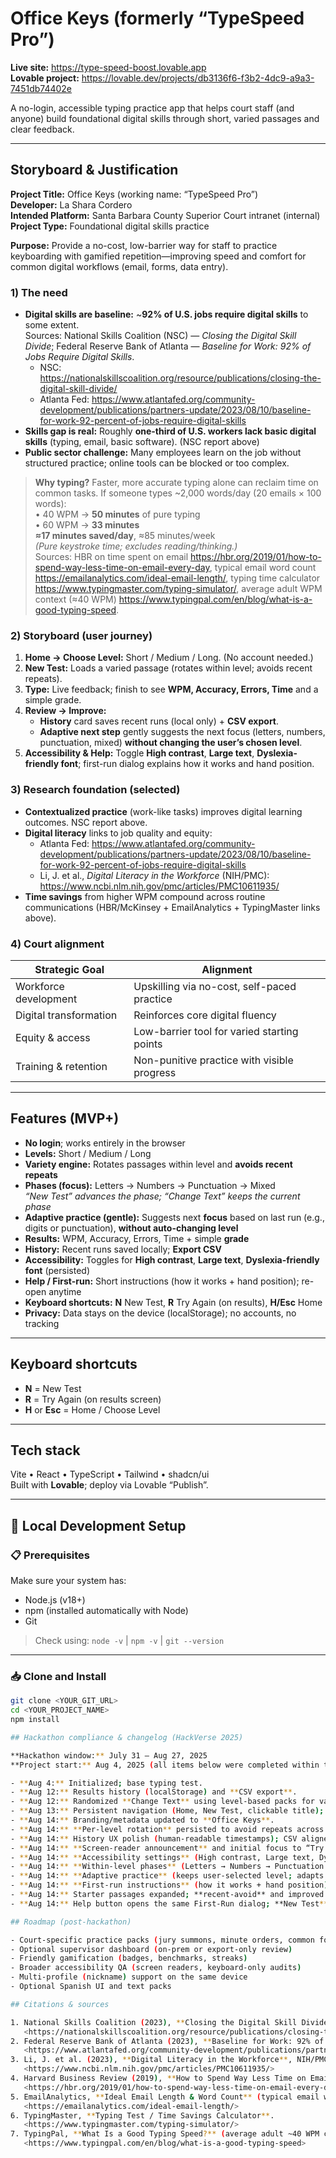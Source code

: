 # Office Keys (formerly “TypeSpeed Pro”)

**Live site:** https://type-speed-boost.lovable.app  
**Lovable project:** https://lovable.dev/projects/db3136f6-f3b2-4dc9-a9a3-7451db74402e

A no-login, accessible typing practice app that helps court staff (and anyone) build foundational digital skills through short, varied passages and clear feedback.

---

## Storyboard & Justification

**Project Title:** Office Keys (working name: “TypeSpeed Pro”)  
**Developer:** La Shara Cordero  
**Intended Platform:** Santa Barbara County Superior Court intranet (internal)  
**Project Type:** Foundational digital skills practice

**Purpose:** Provide a no-cost, low-barrier way for staff to practice keyboarding with gamified repetition—improving speed and comfort for common digital workflows (email, forms, data entry).

### 1) The need
- **Digital skills are baseline:** ~**92% of U.S. jobs require digital skills** to some extent.  
  Sources: National Skills Coalition (NSC) — *Closing the Digital Skill Divide*; Federal Reserve Bank of Atlanta — *Baseline for Work: 92% of Jobs Require Digital Skills*.  
  - NSC: <https://nationalskillscoalition.org/resource/publications/closing-the-digital-skill-divide/>  
  - Atlanta Fed: <https://www.atlantafed.org/community-development/publications/partners-update/2023/08/10/baseline-for-work-92-percent-of-jobs-require-digital-skills>
- **Skills gap is real:** Roughly **one-third of U.S. workers lack basic digital skills** (typing, email, basic software). (NSC report above)
- **Public sector challenge:** Many employees learn on the job without structured practice; online tools can be blocked or too complex.

> **Why typing?** Faster, more accurate typing alone can reclaim time on common tasks. If someone types ~2,000 words/day (20 emails × 100 words):  
> • 40 WPM → **50 minutes** of pure typing  
> • 60 WPM → **33 minutes**  
> **≈17 minutes saved/day**, ≈85 minutes/week  
> *(Pure keystroke time; excludes reading/thinking.)*  
> Sources: HBR on time spent on email <https://hbr.org/2019/01/how-to-spend-way-less-time-on-email-every-day>, typical email word count <https://emailanalytics.com/ideal-email-length/>, typing time calculator <https://www.typingmaster.com/typing-simulator/>, average adult WPM context (≈40 WPM) <https://www.typingpal.com/en/blog/what-is-a-good-typing-speed>.

### 2) Storyboard (user journey)
1. **Home → Choose Level:** Short / Medium / Long. (No account needed.)  
2. **New Test:** Loads a varied passage (rotates within level; avoids recent repeats).  
3. **Type:** Live feedback; finish to see **WPM, Accuracy, Errors, Time** and a simple grade.  
4. **Review → Improve:**  
   - **History** card saves recent runs (local only) + **CSV export**.  
   - **Adaptive next step** gently suggests the next focus (letters, numbers, punctuation, mixed) **without changing the user’s chosen level**.  
5. **Accessibility & Help:** Toggle **High contrast**, **Large text**, **Dyslexia-friendly font**; first-run dialog explains how it works and hand position.

### 3) Research foundation (selected)
- **Contextualized practice** (work-like tasks) improves digital learning outcomes. NSC report above.  
- **Digital literacy** links to job quality and equity:  
  - Atlanta Fed: <https://www.atlantafed.org/community-development/publications/partners-update/2023/08/10/baseline-for-work-92-percent-of-jobs-require-digital-skills>  
  - Li, J. et al., *Digital Literacy in the Workforce* (NIH/PMC): <https://www.ncbi.nlm.nih.gov/pmc/articles/PMC10611935/>  
- **Time savings** from higher WPM compound across routine communications (HBR/McKinsey + EmailAnalytics + TypingMaster links above).

### 4) Court alignment
| Strategic Goal          | Alignment                                               |
|-------------------------|---------------------------------------------------------|
| Workforce development   | Upskilling via no-cost, self-paced practice             |
| Digital transformation  | Reinforces core digital fluency                         |
| Equity & access         | Low-barrier tool for varied starting points             |
| Training & retention    | Non-punitive practice with visible progress             |

---

## Features (MVP+)

- **No login**; works entirely in the browser
- **Levels:** Short / Medium / Long
- **Variety engine:** Rotates passages within level and **avoids recent repeats**
- **Phases (focus):** Letters → Numbers → Punctuation → Mixed  
  _“New Test” advances the phase; “Change Text” keeps the current phase_
- **Adaptive practice (gentle):** Suggests next **focus** based on last run (e.g., digits or punctuation), **without auto-changing level**
- **Results:** WPM, Accuracy, Errors, Time + simple **grade**
- **History:** Recent runs saved locally; **Export CSV**
- **Accessibility:** Toggles for **High contrast**, **Large text**, **Dyslexia-friendly font** (persisted)
- **Help / First-run:** Short instructions (how it works + hand position); re-open anytime
- **Keyboard shortcuts:** **N** New Test, **R** Try Again (on results), **H/Esc** Home
- **Privacy:** Data stays on the device (localStorage); no accounts, no tracking

---

## Keyboard shortcuts
- **N** = New Test  
- **R** = Try Again (on results screen)  
- **H** or **Esc** = Home / Choose Level

---

## Tech stack
Vite • React • TypeScript • Tailwind • shadcn/ui  
Built with **Lovable**; deploy via Lovable “Publish”.

---

## 🚀 Local Development Setup

### 📋 Prerequisites

Make sure your system has:

- Node.js (v18+)
- npm (installed automatically with Node)
- Git

> Check using:
> `node -v` | `npm -v` | `git --version`

---

### 📥 Clone and Install

```bash
git clone <YOUR_GIT_URL>
cd <YOUR_PROJECT_NAME>
npm install

## Hackathon compliance & changelog (HackVerse 2025)

**Hackathon window:** July 31 – Aug 27, 2025  
**Project start:** Aug 4, 2025 (all items below were completed within the window)

- **Aug 4:** Initialized; base typing test.
- **Aug 12:** Results history (localStorage) and **CSV export**.
- **Aug 12:** Randomized **Change Text** using level-based packs for variety.
- **Aug 13:** Persistent navigation (Home, New Test, clickable title); safe keyboard shortcuts and help.
- **Aug 14:** Branding/metadata updated to **Office Keys**.
- **Aug 14:** **Per-level rotation** persisted to avoid repeats across refresh/return.
- **Aug 14:** History UX polish (human-readable timestamps); CSV aligned with table columns.
- **Aug 14:** **Screen-reader announcement** and initial focus to “Try Again” on results.
- **Aug 14:** **Accessibility settings** (High contrast, Large text, Dyslexia font) with local persistence.
- **Aug 14:** **Within-level phases** (Letters → Numbers → Punctuation → Mixed) and **Focus** indicator; **New Test** advances phase.
- **Aug 14:** **Adaptive practice** (keeps user-selected level; adapts focus/punctuation only).
- **Aug 14:** **First-run instructions** (how it works + hand position), “don’t show again”, and Help reopen.
- **Aug 14:** Starter passages expanded; **recent-avoid** and improved variety logic.
- **Aug 14:** Help button opens the same First-Run dialog; **New Test** advances phase while **Change Text** stays in-phase; recent-avoid applied.

## Roadmap (post-hackathon)

- Court-specific practice packs (jury summons, minute orders, common forms)
- Optional supervisor dashboard (on-prem or export-only review)
- Friendly gamification (badges, benchmarks, streaks)
- Broader accessibility QA (screen readers, keyboard-only audits)
- Multi-profile (nickname) support on the same device
- Optional Spanish UI and text packs

## Citations & sources

1. National Skills Coalition (2023), **Closing the Digital Skill Divide** — national factsheet and report.  
   <https://nationalskillscoalition.org/resource/publications/closing-the-digital-skill-divide/>
2. Federal Reserve Bank of Atlanta (2023), **Baseline for Work: 92% of Jobs Require Digital Skills**.  
   <https://www.atlantafed.org/community-development/publications/partners-update/2023/08/10/baseline-for-work-92-percent-of-jobs-require-digital-skills>
3. Li, J. et al. (2023), **Digital Literacy in the Workforce**, NIH/PMC.  
   <https://www.ncbi.nlm.nih.gov/pmc/articles/PMC10611935/>
4. Harvard Business Review (2019), **How to Spend Way Less Time on Email Every Day** (citing McKinsey ~28% time on email).  
   <https://hbr.org/2019/01/how-to-spend-way-less-time-on-email-every-day>
5. EmailAnalytics, **Ideal Email Length & Word Count** (typical email word counts).  
   <https://emailanalytics.com/ideal-email-length/>
6. TypingMaster, **Typing Test / Time Savings Calculator**.  
   <https://www.typingmaster.com/typing-simulator/>
7. TypingPal, **What Is a Good Typing Speed?** (average adult ~40 WPM context).  
   <https://www.typingpal.com/en/blog/what-is-a-good-typing-speed>



